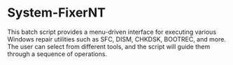 # System-FixerNT
This batch script provides a menu-driven interface for executing various Windows repair utilities such as SFC, DISM, CHKDSK, BOOTREC, and more. The user can select from different tools, and the script will guide them through a sequence of operations.
